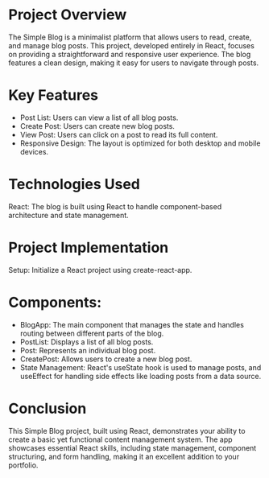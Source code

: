 # Project Overview
The Simple Blog is a minimalist platform that allows users to read, create, and manage blog posts. This project, developed entirely in React, focuses on providing a straightforward and responsive user experience. The blog features a clean design, making it easy for users to navigate through posts.
# Key Features
- Post List: Users can view a list of all blog posts.
- Create Post: Users can create new blog posts.
- View Post: Users can click on a post to read its full content.
- Responsive Design: The layout is optimized for both desktop and mobile devices.
# Technologies Used
React: The blog is built using React to handle component-based architecture and state management.
# Project Implementation
Setup: Initialize a React project using create-react-app.
# Components:
- BlogApp: The main component that manages the state and handles routing between different parts of the blog.
- PostList: Displays a list of all blog posts.
- Post: Represents an individual blog post.
- CreatePost: Allows users to create a new blog post.
- State Management: React's useState hook is used to manage posts, and useEffect for handling side effects like loading posts from a data source.
# Conclusion
This Simple Blog project, built using React, demonstrates your ability to create a basic yet functional content management system. The app showcases essential React skills, including state management, component structuring, and form handling, making it an excellent addition to your portfolio.

